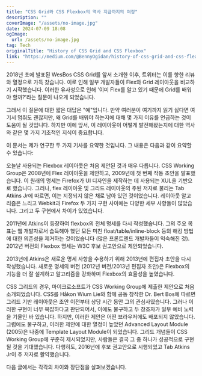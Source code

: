 ```yaml
---
title: "CSS Grid와 CSS Flexbox의 역사 지금까지의 여정"
description: ""
coverImage: "/assets/no-image.jpg"
date: 2024-07-09 18:08
ogImage: 
  url: /assets/no-image.jpg
tag: Tech
originalTitle: "History of CSS Grid and CSS Flexbox"
link: "https://medium.com/@BennyOgidan/history-of-css-grid-and-css-flexbox-658ae6cfe6d2"
---
```



2018년 초에 발표된 WesBos CSS Grid를 앞서 소개한 이후, 트위터는 이를 향한 리뷰와 열정으로 가득 찼습니다. 이로 인해 일부 개발자들이 Flex와 Grid 레이아웃을 비교하기 시작했습니다. 이러한 유사성으로 인해 '이미 Flex를 알고 있기 때문에 Grid를 배워야 할까?’라는 질문이 나오게 되었습니다.

그래서 이 질문에 대한 짧은 대답은 "예"입니다. 만약 여러분이 여기까지 읽기 싫다면 여기서 멈춰도 괜찮지만, 왜 Grid를 배워야 하는지에 대해 몇 가지 이유를 언급하는 것이 도움이 될 것입니다. 하지만 이에 앞서, 이 레이아웃이 어떻게 발전해왔는지에 대한 역사와 같은 몇 가지 기초적인 지식이 중요합니다.

이 문서는 제가 연구한 두 가지 기사를 요약한 것입니다. 그 내용은 다음과 같이 요약할 수 있습니다:

오늘날 사용되는 Flexbox 레이아웃은 처음 제안된 것과 매우 다릅니다. CSS Working Group은 2008년에 Flex 레이아웃을 제안하고, 2009년에 첫 번째 작동 초안을 발표했습니다. 이 원래의 명세는 Firefox가 UI 디자인을 제작하는 데 사용되는 XUL을 기반으로 했습니다. 그러나, flex 레이아웃 및 그리드 레이아웃의 주된 저자로 불리는 Tab Atkins Jr에 따르면, 이는 지정되지 않은 채로 남아 있던 것이었습니다. 레이아웃 알고리즘은 느리고 Webkit과 Firefox 두 가지 구현 사이에는 다양한 세부 사항들이 많았습니다. 그리고 두 구현에서 차이가 있었습니다.

<div class="content-ad"></div>

2011년에 Atkins이 등장하여 flexbox의 전체 명세를 다시 작성했습니다. 그의 주요 목표는 웹 개발자로서 습득해야 했던 모든 미친 float/table/inline-block 등의 해킹 방법에 대한 의존성을 제거하는 것이었습니다 (많은 프론트엔드 개발자들이 익숙해진 것). 2012년 버전의 Flexbox 명세는 W3C 후보 권고안으로 제안되었습니다.

2013년에 Atkins은 새로운 명세 사항을 수용하기 위해 2013년에 편집자 초안을 다시 작성했습니다. 새로운 명세의 버전 (2012년 버전/2013년 편집자 초안)은 Flexbox의 기능을 더 잘 설계하고 알고리즘을 강화하며 Flexbox의 효율성을 높였습니다.

CSS 그리드의 경우, 마이크로소프트가 CSS Working Group에 제출한 제안으로 처음 소개되었습니다. CSS를 Håkon Wium Lie와 함께 공동 창작한 Dr. Bert Bos에 따르면 그리드 기반 레이아웃은 초안 이전부터 상당 시간 동안 그의 관심사였습니다. 그러나 이러한 구현이 너무 복잡하다고 판단되어서, 이에도 불구하고 두 창조자가 일부 예비 노력을 기울인 바 있습니다. 하지만, 이러한 제안은 어떤 브라우저에도 배포되지 않았습니다. 그럼에도 불구하고, 이러한 제안에 대한 열정이 높았던 Advanced Layout Module (2005)은 나중에 Template Layout Module이 되었습니다. 그리드 개념들이 CSS Working Group에 꾸준히 제시되었지만, 사람들은 결국 그 중 하나가 성공적으로 구현될 것을 기대했습니다. 다행히도, 2016년에 후보 권고안으로 시행되었고 Tab Atkins Jr이 주 저자로 활약했습니다.

다음 글에서는 각각의 차이와 장단점을 살펴보겠습니다.